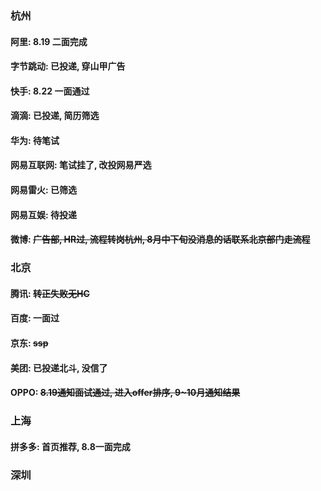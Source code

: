 ### 杭州

#### 阿里: 8.19 二面完成
#### 字节跳动: 已投递, 穿山甲广告
#### 快手: 8.22 一面通过
#### 滴滴: 已投递, 简历筛选
#### 华为: 待笔试
#### 网易互联网: 笔试挂了, 改投网易严选
#### 网易雷火: 已筛选
#### 网易互娱: 待投递
#### 微博: ~~广告部, HR过, 流程转岗杭州, 8月中下旬没消息的话联系北京部门走流程~~


### 北京
#### 腾讯: ~~转正失败无HC~~
#### 百度: 一面过
#### 京东: ~~ssp~~
#### 美团: 已投递北斗, 没信了
#### OPPO: ~~8.19通知面试通过, 进入offer排序, 9~10月通知结果~~

### 上海
#### 拼多多: 首页推荐, 8.8一面完成

### 深圳

